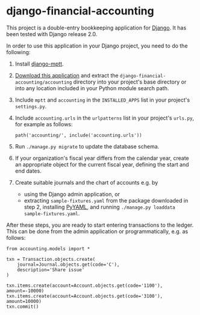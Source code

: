 # django-financial-accounting

This project is a double-entry bookkeeping application for
[Django](https://www.djangoproject.com/). It has been tested with Django
release 2.0.

In order to use this application in your Django project, you need to do the
following:

1. Install [django-mptt](https://pypi.org/project/django-mptt/).

2. [Download this application](https://github.com/kunkku/django-financial-accounting/archive/master.zip)
   and extract the `django-financial-accounting/accounting` directory into your
   project's base directory or into any location included in your Python module
   search path.

3. Include `mptt` and `accounting` in the `INSTALLED_APPS` list in your
   project's `settings.py`.

4. Include `accounting.urls` in the `urlpatterns` list in your project's
   `urls.py`, for example as follows:

   `path('accounting/', include('accounting.urls'))`

5. Run `./manage.py migrate` to update the database schema.

6. If your organization's fiscal year differs from the calendar year, create an
   appropriate object for the current fiscal year, defining the start and end
   dates.

7. Create suitable journals and the chart of accounts e.g. by
    * using the Django admin application, or
    * extracting `sample-fixtures.yaml` from the package downloaded in step 2,
     installing [PyYAML](https://pypi.org/project/PyYAML/), and running
     `./manage.py loaddata sample-fixtures.yaml`.

After these steps, you are ready to start entering transactions to the ledger.
This can be done from the admin application or programmatically, e.g. as
follows:

    from accounting.models import *

    txn = Transaction.objects.create(
        journal=Journal.objects.get(code='C'),
        description='Share issue'
    )

    txn.items.create(account=Account.objects.get(code='1100'), amount=-10000)
    txn.items.create(account=Account.objects.get(code='3100'), amount=10000)
    txn.commit()
